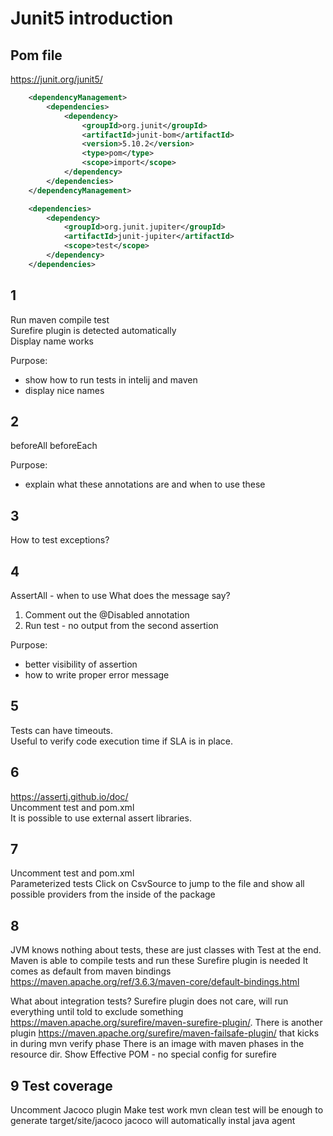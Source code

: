 # Junit5 introduction 



## Pom file 

https://junit.org/junit5/

```xml
	<dependencyManagement>
		<dependencies>
			<dependency>
				<groupId>org.junit</groupId>
				<artifactId>junit-bom</artifactId>
				<version>5.10.2</version>
				<type>pom</type>
				<scope>import</scope>
			</dependency>
		</dependencies>
	</dependencyManagement>

    <dependencies>
        <dependency>
            <groupId>org.junit.jupiter</groupId>
            <artifactId>junit-jupiter</artifactId>
            <scope>test</scope>
        </dependency>
    </dependencies>
```


## 1 

Run maven compile test  
Surefire plugin is detected automatically   
Display name works  

Purpose:
 - show how to run tests in intelij and maven
 - display nice names

## 2

beforeAll 
beforeEach

Purpose:
- explain what these annotations are and when to use these 

## 3
How to test exceptions?

## 4
AssertAll - when to use 
What does the message say?

1. Comment out the @Disabled annotation
2. Run test - no output from the second assertion 

Purpose:
- better visibility of assertion
- how to write proper error message 

## 5 

Tests can have timeouts.  
Useful to verify code execution time if SLA is in place.

## 6

https://assertj.github.io/doc/  
Uncomment test and pom.xml  
It is possible to use external assert libraries.

## 7

Uncomment test and pom.xml  
Parameterized tests
Click on CsvSource to jump to the file and show all possible providers from the inside of the package

## 8
JVM knows nothing about tests, these are just classes with Test at the end.
Maven is able to compile tests and run these
Surefire plugin is needed
It comes as default from maven bindings
https://maven.apache.org/ref/3.6.3/maven-core/default-bindings.html

What about integration tests?
Surefire plugin does not care, will run everything until told to exclude something https://maven.apache.org/surefire/maven-surefire-plugin/.
There is another plugin https://maven.apache.org/surefire/maven-failsafe-plugin/ that kicks in during mvn verify phase 
There is an image with maven phases in the resource dir.
Show Effective POM - no special config for surefire

## 9 Test coverage 
Uncomment Jacoco plugin 
Make test work
mvn clean test will be enough to generate target/site/jacoco
jacoco will automatically instal java agent 